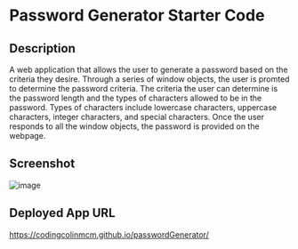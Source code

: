 # Password Generator Starter Code

## Description

A web application that allows the user to generate a password based on the criteria they desire. Through a series of window objects, the user is promted to determine the password criteria. The criteria the user can determine is the password length and the types of characters allowed to be in the password. Types of characters include lowercase characters, uppercase characters, integer characters, and special characters. Once the user responds to all the window objects, the password is provided on the webpage.

## Screenshot

![image](https://github.com/user-attachments/assets/1f791e2c-a94f-4e60-bd56-73d1ca078c52)

## Deployed App URL

https://codingcolinmcm.github.io/passwordGenerator/

